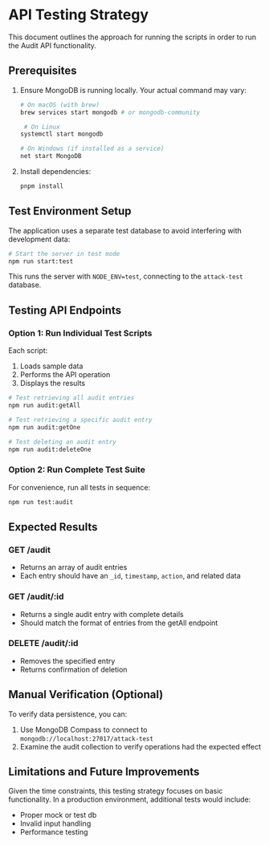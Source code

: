 # API Testing Strategy

This document outlines the approach for running the scripts in order to run the Audit API functionality.

## Prerequisites

1. Ensure MongoDB is running locally. Your actual command may vary:
   ```bash
   # On macOS (with brew)
   brew services start mongodb # or mongodb-community

    # On Linux
   systemctl start mongodb

   # On Windows (if installed as a service)
   net start MongoDB
   ```

2. Install dependencies:
   ```bash
   pnpm install
   ```

## Test Environment Setup

The application uses a separate test database to avoid interfering with development data:

```bash
# Start the server in test mode
npm run start:test
```

This runs the server with `NODE_ENV=test`, connecting to the `attack-test` database.

## Testing API Endpoints

### Option 1: Run Individual Test Scripts

Each script:
1. Loads sample data
2. Performs the API operation
3. Displays the results

```bash
# Test retrieving all audit entries
npm run audit:getAll

# Test retrieving a specific audit entry
npm run audit:getOne

# Test deleting an audit entry
npm run audit:deleteOne
```

### Option 2: Run Complete Test Suite

For convenience, run all tests in sequence:

```bash
npm run test:audit
```

## Expected Results

### GET /audit
- Returns an array of audit entries
- Each entry should have an `_id`, `timestamp`, `action`, and related data

### GET /audit/:id
- Returns a single audit entry with complete details
- Should match the format of entries from the getAll endpoint

### DELETE /audit/:id
- Removes the specified entry
- Returns confirmation of deletion

## Manual Verification (Optional)

To verify data persistence, you can:

1. Use MongoDB Compass to connect to `mongodb://localhost:27017/attack-test`
2. Examine the audit collection to verify operations had the expected effect

## Limitations and Future Improvements

Given the time constraints, this testing strategy focuses on basic functionality. In a production environment, additional tests would include:

- Proper mock or test db
- Invalid input handling
- Performance testing
